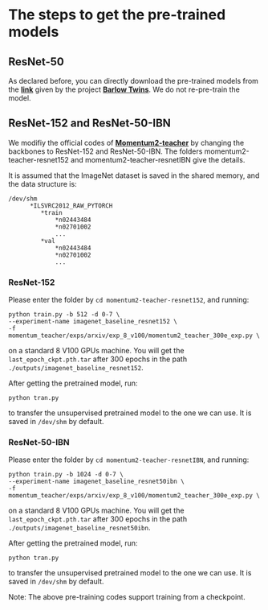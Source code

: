 # The steps to get the pre-trained models

## ResNet-50

As declared before, you can directly download the pre-trained models from the [**link**](https://dl.fbaipublicfiles.com/barlowtwins/ep1000_bs2048_lrw0.2_lrb0.0048_lambd0.0051/resnet50.pth) given by the project [**Barlow Twins**](https://github.com/facebookresearch/barlowtwins). We do not re-pre-train the model.


## ResNet-152 and ResNet-50-IBN

We modifiy the official codes of [**Momentum2-teacher**](https://github.com/zengarden/momentum2-teacher) by changing the backbones to ResNet-152 and ResNet-50-IBN. The folders momentum2-teacher-resnet152 and momentum2-teacher-resnetIBN give the details.

It is assumed that the ImageNet dataset is saved in the shared memory, and the data structure is:
```
/dev/shm
      *ILSVRC2012_RAW_PYTORCH
         *train
             *n02443484
             *n02701002
             ...
         *val
             *n02443484
             *n02701002
             ...
```

### ResNet-152
Please enter the folder by ```cd momentum2-teacher-resnet152```, and running:
```
python train.py -b 512 -d 0-7 \
--experiment-name imagenet_baseline_resnet152 \
-f momentum_teacher/exps/arxiv/exp_8_v100/momentum2_teacher_300e_exp.py \
```
on a standard 8 V100 GPUs machine.
You will get the ```last_epoch_ckpt.pth.tar``` after 300 epochs in the path ```./outputs/imagenet_baseline_resnet152```.

After getting the pretrained model, run:
```
python tran.py
```
to transfer the unsupervised pretrained model to the one we can use. It is saved in ```/dev/shm``` by default.


### ResNet-50-IBN
Please enter the folder by ```cd momentum2-teacher-resnetIBN```, and running:
```
python train.py -b 1024 -d 0-7 \
--experiment-name imagenet_baseline_resnet50ibn \
-f momentum_teacher/exps/arxiv/exp_8_v100/momentum2_teacher_300e_exp.py \
```
on a standard 8 V100 GPUs machine.
You will get the ```last_epoch_ckpt.pth.tar``` after 300 epochs in the path ```./outputs/imagenet_baseline_resnet50ibn```.

After getting the pretrained model, run:
```
python tran.py
```
to transfer the unsupervised pretrained model to the one we can use. It is saved in ```/dev/shm``` by default.


Note: The above pre-training codes support training from a checkpoint.







